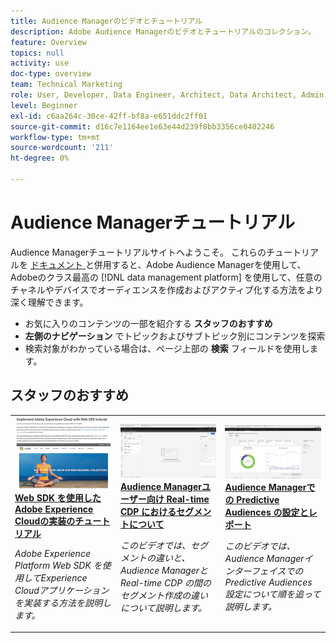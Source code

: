 ```yaml
---
title: Audience Managerのビデオとチュートリアル
description: Adobe Audience Managerのビデオとチュートリアルのコレクション。
feature: Overview
topics: null
activity: use
doc-type: overview
team: Technical Marketing
role: User, Developer, Data Engineer, Architect, Data Architect, Admin, Leader
level: Beginner
exl-id: c6aa264c-30ce-42ff-bf8a-e651ddc2ff01
source-git-commit: d16c7e1164ee1e63e44d239f8bb3356ce0402246
workflow-type: tm+mt
source-wordcount: '211'
ht-degree: 0%

---
```


# Audience Managerチュートリアル

Audience Managerチュートリアルサイトへようこそ。 これらのチュートリアルを [ ドキュメント ](https://experienceleague.adobe.com/docs/audience-manager/user-guide/aam-home.html?lang=ja) と併用すると、Adobe Audience Managerを使用して、Adobeのクラス最高の [!DNL data management platform] を使用して、任意のチャネルやデバイスでオーディエンスを作成およびアクティブ化する方法をより深く理解できます。

* お気に入りのコンテンツの一部を紹介する **スタッフのおすすめ**
* **左側のナビゲーション** でトピックおよびサブトピック別にコンテンツを探索
* 検索対象がわかっている場合は、ページ上部の **検索** フィールドを使用します。

<div id="recs-overview-body-1"></div>
<div id="recs-overview-body-2"></div>
<div id="recs-overview-body-3"></div>
<div id="recs-overview-body-4"></div>
<div id="recs-overview-body-5"></div>
<div id="recs-overview-body-6"></div>

<div id="staff-picks-section">

## スタッフのおすすめ

<table>
<tr>
  <td>
    <a href="https://experienceleague.adobe.com/docs/platform-learn/implement-web-sdk/overview.html?lang=ja">
      <img alt="「Web SDK を使用してAdobe Experience Cloudを実装するチュートリアル」のサムネール画像" src="assets/implement-web-sdk.jpg" />
    </a>
    <div>
      <a href="https://experienceleague.adobe.com/docs/platform-learn/implement-web-sdk/overview.html?lang=ja">
    <strong>Web SDK を使用したAdobe Experience Cloudの実装のチュートリアル </strong>
    </a>
    </div>
    <p>
    <em>Adobe Experience Platform Web SDK を使用してExperience Cloudアプリケーションを実装する方法を説明します。</em>
    <p>
  </td>
  <td>
    <a href="https://experienceleague.adobe.com/docs/audience-manager-learn/tutorials/other-integrations/integrating-with-rtcdp/rtcdp-segments-for-aam-users.html?lang=ja">
      <img alt="「リアルタイム CDP におけるセグメントについて」チュートリアルのサムネール画像" src="assets/331901.jpg" />
    </a>
    <div>
      <a href="https://experienceleague.adobe.com/docs/audience-manager-learn/tutorials/other-integrations/integrating-with-rtcdp/rtcdp-segments-for-aam-users.html?lang=ja">
    <strong>Audience Managerユーザー向け Real-time CDP におけるセグメントについて </strong>
    </a>
    </div>
    <p>
    <em> このビデオでは、セグメントの違いと、Audience Managerと Real-time CDP の間のセグメント作成の違いについて説明します。</em>
    <p>
  </td>
  <td>
    <a href="https://experienceleague.adobe.com/docs/audience-manager-learn/tutorials/build-and-manage-audiences/algorithmic-models/configure-and-report-on-predictive-audiences.html?lang=ja">
      <img alt="「Audience Managerでの Predictive Audiences の設定とレポート」チュートリアルのサムネール画像" src="assets/33630.jpg" />
    </a>
    <div>
      <a href="https://experienceleague.adobe.com/docs/audience-manager-learn/tutorials/build-and-manage-audiences/algorithmic-models/configure-and-report-on-predictive-audiences.html?lang=ja">
    <strong>Audience Managerでの Predictive Audiences の設定とレポート </strong>
    </a>
    </div>
    <p>
    <em> このビデオでは、Audience Managerインターフェイスでの Predictive Audiences 設定について順を追って説明します。</em>
    <p>
  </td>
</tr>
</table>
</div>
